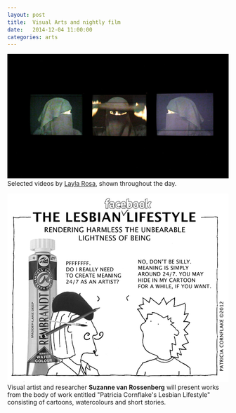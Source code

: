 ```yaml
---
layout: post
title:  Visual Arts and nightly film
date:   2014-12-04 11:00:00
categories: arts
---
```

![What if...?, source: Layla Rosa](/assets/2014/12/whatif-layla-rosa.jpg "What if...?")
Selected videos by [Layla Rosa](http://www.laylarosa.co.uk), shown throughout the day.

![The Lesbian (Facebook) Lifestyle, source: Suzanne van Rossenberg](/assets/2014/12/cartoon_22.jpg "The Lesbian (Facebook) Lifestyle, source: Suzanne van Rossenberg")
Visual artist and researcher **Suzanne van Rossenberg** will present works from the body of work entitled "Patricia Cornflake's Lesbian Lifestyle" consisting of cartoons, watercolours and short stories.
